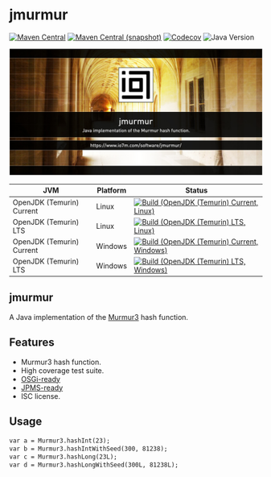 jmurmur
===

[![Maven Central](https://img.shields.io/maven-central/v/com.io7m.jmurmur/com.io7m.jmurmur.svg?style=flat-square)](http://search.maven.org/#search%7Cga%7C1%7Cg%3A%22com.io7m.jmurmur%22)
[![Maven Central (snapshot)](https://img.shields.io/nexus/s/com.io7m.jmurmur/com.io7m.jmurmur?server=https%3A%2F%2Fs01.oss.sonatype.org&style=flat-square)](https://s01.oss.sonatype.org/content/repositories/snapshots/com/io7m/jmurmur/)
[![Codecov](https://img.shields.io/codecov/c/github/io7m-com/jmurmur.svg?style=flat-square)](https://codecov.io/gh/io7m-com/jmurmur)
![Java Version](https://img.shields.io/badge/21-java?label=java&color=007fff)

![com.io7m.jmurmur](./src/site/resources/jmurmur.jpg?raw=true)

| JVM | Platform | Status |
|-----|----------|--------|
| OpenJDK (Temurin) Current | Linux | [![Build (OpenJDK (Temurin) Current, Linux)](https://img.shields.io/github/actions/workflow/status/io7m-com/jmurmur/main.linux.temurin.current.yml)](https://www.github.com/io7m-com/jmurmur/actions?query=workflow%3Amain.linux.temurin.current)|
| OpenJDK (Temurin) LTS | Linux | [![Build (OpenJDK (Temurin) LTS, Linux)](https://img.shields.io/github/actions/workflow/status/io7m-com/jmurmur/main.linux.temurin.lts.yml)](https://www.github.com/io7m-com/jmurmur/actions?query=workflow%3Amain.linux.temurin.lts)|
| OpenJDK (Temurin) Current | Windows | [![Build (OpenJDK (Temurin) Current, Windows)](https://img.shields.io/github/actions/workflow/status/io7m-com/jmurmur/main.windows.temurin.current.yml)](https://www.github.com/io7m-com/jmurmur/actions?query=workflow%3Amain.windows.temurin.current)|
| OpenJDK (Temurin) LTS | Windows | [![Build (OpenJDK (Temurin) LTS, Windows)](https://img.shields.io/github/actions/workflow/status/io7m-com/jmurmur/main.windows.temurin.lts.yml)](https://www.github.com/io7m-com/jmurmur/actions?query=workflow%3Amain.windows.temurin.lts)|

## jmurmur

A Java implementation of the [Murmur3](https://en.wikipedia.org/wiki/MurmurHash)
hash function.

## Features

* Murmur3 hash function.
* High coverage test suite.
* [OSGi-ready](https://www.osgi.org/)
* [JPMS-ready](https://en.wikipedia.org/wiki/Java_Platform_Module_System)
* ISC license.

## Usage

```
var a = Murmur3.hashInt(23);
var b = Murmur3.hashIntWithSeed(300, 81238);
var c = Murmur3.hashLong(23L);
var d = Murmur3.hashLongWithSeed(300L, 81238L);
```

